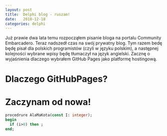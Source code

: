 ```yaml
---
layout: post
title:  Delphi blog - ruszam!
date:   2018-12-18
categories: delphi
---
```

Już prawie dwa lata temu rozpocząłem pisanie bloga na portalu Community Embarcadero. Teraz nadszedł czas na swój prywatny blog. Tym razem bedę będę pisał dla polskich programistów (czyli w języku polskim), a następnej kolejności wybrane wpisy będę tłumaczył na język angielski. Zacznę o wyjaśnienia dlaczego wybrałem GitHub Pages jako platformę hostingową.

# Dlaczego GitHubPages?


# Zaczynam od nowa!


```pascal
procedrure AlaMaKota(const I: integer);
begin
  if (i>0) then ;
end;
```
